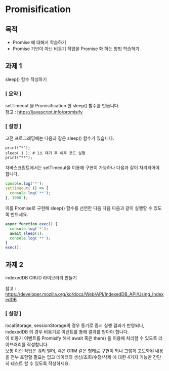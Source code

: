 # Promisification

## 목적

- Promise 에 대해서 학습하기
- Promise 기반이 아닌 비동기 작업을 Promise 화 하는 방법 학습하기

## 과제 1

sleep() 함수 작성하기

### [ 요약 ]

setTimeout 을 Promisification 한 sleep() 함수를 만듭니다.  
참고 : https://javascript.info/promisify

### [ 설명 ]

고전 프로그래밍에는 다음과 같은 sleep() 함수가 있습니다.
```
print("*");
sleep( 1 ); # 1초 대기 후 이후 코드 실행
print("**");
```

자바스크립트에서는 setTimeout을 이용해 구현이 가능하나 다음과 같이 처리되어야 합니다.
```js
console.log('*');
setTimeout( () => {
  console.log('**');
}, 1000 );
```
이를 Promise로 구현해 sleep() 함수를 선언한 다음 다음 다음과 같이 실행할 수 있도록 만드세요.
```js
async function exec() {
  console.log('*');
  await sleep(1);
  console.log('**');
}
exec();
```

## 과제 2

indexedDB CRUD 라이브러리 만들기

참고 : https://developer.mozilla.org/ko/docs/Web/API/IndexedDB_API/Using_IndexedDB

### [ 설명 ]

localStorage, sessionStorage의 경우 동기로 증시 실행 결과가 반영되나, indexedDB 의 경우 비동기로 이벤트를 통해 결과를 받아야 합니다.  
이 비동기 이벤트를 Promisify 해서 await 혹은 then() 을 이용해 처리할 수 있도록 라이브러리를 작성합니다.  
보통 이런 작업은 쿼리 빌더, 혹은 ORM 같은 형태로 구현이 되나 그렇게 고도화된 내용을 전부 포함할 필요는 없고 데이터의 생성/조회/수정/삭제 에 대한 4가지 기능만 간단히 테스트 할 수 있도록 작성하세요.
